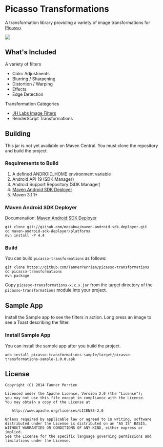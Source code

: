 Picasso Transformations
=======================

A transformation library providing a variety of image transformations for [Picasso](https://github.com/square/picasso).

![](picasso-transformations-sample.png)

What's Included
---------------

A variety of filters

 * Color Adjustments
 * Blurring / Sharpening
 * Distortion / Warping
 * Effects
 * Edge Detection

Transformation Categories

* [JH Labs Image Filters](http://www.jhlabs.com/ip/filters/index.html)
* RenderScript Transformations

Building
--------

This jar is not yet available on Maven Central. You must clone the repository and build the project.

### Requirements to Build

1. A defined ANDROID_HOME environment variable
2. Android API 19 (SDK Manager)
3. Android Support Repository (SDK Manager)
4. [Maven Android SDK Deployer](https://github.com/mosabua/maven-android-sdk-deployer)
5. Maven 3.1.1+

### Maven Android SDK Deployer

Documenation: [Maven Android SDK Deployer](https://github.com/mosabua/maven-android-sdk-deployer)

    git clone git://github.com/mosabua/maven-android-sdk-deployer.git
    cd maven-android-sdk-deployer/platforms
    mvn install -P 4.4

### Build

You can build `picasso-transformations` as follows:

    git clone https://github.com/TannerPerrien/picasso-transformations
    cd picasso-transformations
    mvn package

Copy `picasso-transformations-x.x.x.jar` from the target directory of the `picasso-transformations` module into your project.

Sample App
----------

Install the Sample app to see the filters in action. Long press an image to see a Toast describing the filter.

### Install Sample App

You can install the sample app after you build the project.

    adb install picasso-transformations-sample/target/picasso-transformations-sample-1.0.0.apk

License
-------

    Copyright (C) 2014 Tanner Perrien

    Licensed under the Apache License, Version 2.0 (the "License");
    you may not use this file except in compliance with the License.
    You may obtain a copy of the License at

       http://www.apache.org/licenses/LICENSE-2.0

    Unless required by applicable law or agreed to in writing, software
    distributed under the License is distributed on an "AS IS" BASIS,
    WITHOUT WARRANTIES OR CONDITIONS OF ANY KIND, either express or implied.
    See the License for the specific language governing permissions and
    limitations under the License.

